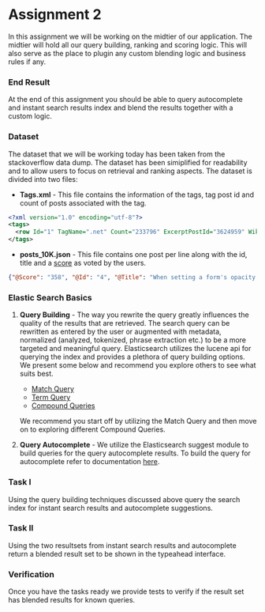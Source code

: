 # Assignment 2
In this assignment we will be working on the midtier of our application. The midtier will hold all our query building, ranking and scoring logic. This will also serve as the place to plugin any custom blending logic and business rules if any.

### End Result
At the end of this assignment you should be able to query autocomplete and instant search results index and blend the results together with a custom logic.

### Dataset
The dataset that we will be working today has been taken from the stackoverflow data dump. The dataset has been simiplified for readability and to allow users to focus on retrieval and ranking aspects. The dataset is divided into two files:
* **Tags.xml** - This file contains the information of the tags, tag post id and count of posts associated with the tag.
```xml
<?xml version="1.0" encoding="utf-8"?>
<tags>
  <row Id="1" TagName=".net" Count="233796" ExcerptPostId="3624959" WikiPostId="3607476" />
</tags>  
```

* **posts_10K.json** - This file contains one post per line along with the id, title and a [score](http://meta.stackexchange.com/questions/229255/what-is-the-score-of-a-post) as voted by the users.
```json
{"@Score": "358", "@Id": "4", "@Title": "When setting a form's opacity should I use a decimal or double?"}
```
### Elastic Search Basics

1. **Query Building** - The way you rewrite the query greatly influences the quality of the results that are retrieved. The search query can be rewritten as entered by the user or augmented with metadata, normalized (analyzed, tokenized, phrase extraction etc.) to be a more targeted and meaningful query. Elasticsearch utilizes the lucene api for querying the index and provides a plethora of query building options. We present some below and recommend you explore others to see what suits best. 
    * [Match Query](https://www.elastic.co/guide/en/elasticsearch/reference/current/query-dsl-match-query.html)
    * [Term Query](https://www.elastic.co/guide/en/elasticsearch/reference/current/query-dsl-term-query.html)
    * [Compound Queries](https://www.elastic.co/guide/en/elasticsearch/reference/current/compound-queries.html)
 
    We recommend you start off by utilizing the Match Query and then move on to exploring different Compound Queries.

2. **Query Autocomplete** - We utilize the Elasticsearch suggest module to build queries for the query autocomplete results. To build the query for autocomplete refer to documentation [here](https://www.elastic.co/guide/en/elasticsearch/reference/current/search-suggesters.html).     


### Task I
Using the query building techniques discussed above query the search index for instant search results and autocomplete suggestions. 

### Task II
Using the two resultsets from instant search results and autocomplete return a blended result set to be shown in the typeahead interface.

### Verification
Once you have the tasks ready we provide tests to verify if the result set has blended results for known queries.
